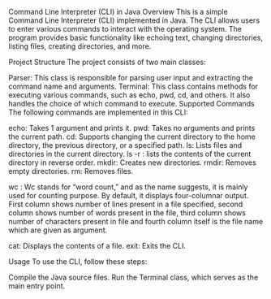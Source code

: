 Command Line Interpreter (CLI) in Java
Overview
This is a simple Command Line Interpreter (CLI) implemented in Java. The CLI allows users to enter various commands to interact with the operating system. The program provides basic functionality like echoing text, changing directories, listing files, creating directories, and more.

Project Structure
The project consists of two main classes:

Parser: This class is responsible for parsing user input and extracting the command name and arguments.
Terminal: This class contains methods for executing various commands, such as echo, pwd, cd, and others. It also handles the choice of which command to execute.
Supported Commands
The following commands are implemented in this CLI:

echo: Takes 1 argument and prints it.
pwd: Takes no arguments and prints the current path.
cd: Supports changing the current directory to the home directory, the previous directory, or a specified path.
ls: Lists files and directories in the current directory.
ls -r : lists the contents of the current directory in reverse order.
mkdir: Creates new directories.
rmdir: Removes empty directories.
rm: Removes files.

wc : Wc stands for “word count,” and as the name suggests, it is mainly used for counting purpose. By default, it displays four-columnar output.
First column shows number of lines present in a file specified,
second column shows number of words present in the file, third
column shows number of characters present in file and fourth
column itself is the file name which are given as argument.

cat: Displays the contents of a file.
exit: Exits the CLI.



Usage
To use the CLI, follow these steps:

Compile the Java source files.
Run the Terminal class, which serves as the main entry point.
